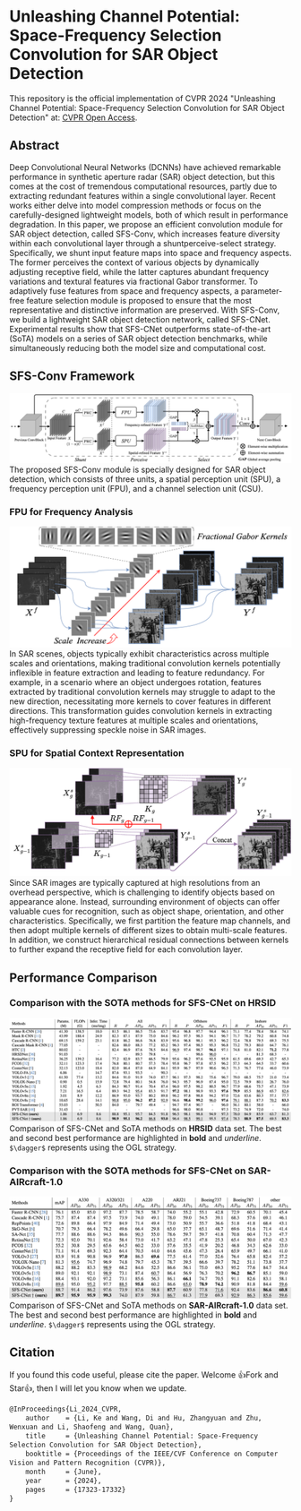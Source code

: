# Unleashing Channel Potential: Space-Frequency Selection Convolution for SAR Object Detection
This repository is the official implementation of CVPR 2024 "Unleashing Channel Potential: Space-Frequency Selection Convolution for SAR Object Detection" at: [CVPR Open Access]([https://drive.google.com/drive/folders/1e_wOtkruWAB2JXR7aqaMZMrM75IkjqCA?usp=drive_link](https://openaccess.thecvf.com/content/CVPR2024/html/Li_Unleashing_Channel_Potential_Space-Frequency_Selection_Convolution_for_SAR_Object_Detection_CVPR_2024_paper.html)). 

## Abstract
Deep Convolutional Neural Networks (DCNNs) have achieved remarkable performance in synthetic aperture radar (SAR) object detection, but this comes at the cost of tremendous computational resources, partly due to extracting redundant features within a single convolutional layer. Recent works either delve into model compression methods or focus on the carefully-designed lightweight models, both of which result in performance degradation. In this paper, we propose an efficient convolution module for SAR object detection, called SFS-Conv, which increases feature diversity within each convolutional layer through a shuntperceive-select strategy. Specifically, we shunt input feature maps into space and frequency aspects. The former perceives the context of various objects by dynamically adjusting receptive field, while the latter captures abundant frequency variations and textural features via fractional Gabor transformer. To adaptively fuse features from space and frequency aspects, a parameter-free feature selection module is proposed to ensure that the most representative and distinctive information are preserved. With SFS-Conv, we build a lightweight SAR object detection network, called SFS-CNet. Experimental results show that SFS-CNet outperforms state-of-the-art (SoTA) models on a series of SAR object detection benchmarks, while simultaneously reducing both the model size and computational cost.

## SFS-Conv Framework
![SFS-Conv](https://github.com/like413/SFS-Conv/blob/main/fig/SFS-Conv.png)
The proposed SFS-Conv module is specially designed for SAR object detection, which consists of three units, a spatial perception unit (SPU), a frequency perception unit (FPU), and a channel selection unit (CSU).
### FPU for Frequency Analysis
![FPU](https://github.com/like413/SFS-Conv/blob/main/fig/FPU.png)
In SAR scenes, objects typically exhibit characteristics across multiple scales and orientations, making traditional convolution kernels potentially inflexible in feature extraction and leading to feature redundancy. For example, in a scenario where an object undergoes rotation, features extracted by traditional convolution kernels may struggle to adapt to the new direction, necessitating more kernels to cover features in different directions. This transformation guides convolution kernels in extracting high-frequency texture features at multiple scales and orientations, effectively suppressing speckle noise in SAR images.
### SPU for Spatial Context Representation
![SPU](https://github.com/like413/SFS-Conv/blob/main/fig/SPU.png)
Since SAR images are typically captured at high resolutions from an overhead perspective, which is challenging to identify objects based on appearance alone. Instead, surrounding environment of objects can offer valuable cues for recognition, such as object shape, orientation, and other characteristics. Specifically, we first partition the feature map channels, and then adopt multiple kernels of different sizes to obtain multi-scale features. In addition, we construct hierarchical residual connections between kernels to further expand the receptive field for each convolution layer.

## Performance Comparison
### Comparison with the SOTA methods for SFS-CNet on HRSID
![HRSID](https://github.com/like413/SFS-Conv/blob/main/fig/HRSID.png)
Comparison of SFS-CNet and SoTA methods on **HRSID** data set. The best and second best performance are highlighted in **bold** and _underline_. `$\dagger$` represents using the OGL strategy.

### Comparison with the SOTA methods for SFS-CNet on SAR-AIRcraft-1.0
![SAR-AIRcraft-1.0](https://github.com/like413/SFS-Conv/blob/main/fig/SAR-AIRcraft-1.0.png)
Comparison of SFS-CNet and SoTA methods on **SAR-AIRcraft-1.0** data set. The best and second best performance are highlighted in **bold** and _underline_. `$\dagger$` represents using the OGL strategy.

## Citation
If you found this code useful, please cite the paper. Welcome 👍Fork and Star👍, then I will let you know when we update.

```
@InProceedings{Li_2024_CVPR,
    author    = {Li, Ke and Wang, Di and Hu, Zhangyuan and Zhu, Wenxuan and Li, Shaofeng and Wang, Quan},
    title     = {Unleashing Channel Potential: Space-Frequency Selection Convolution for SAR Object Detection},
    booktitle = {Proceedings of the IEEE/CVF Conference on Computer Vision and Pattern Recognition (CVPR)},
    month     = {June},
    year      = {2024},
    pages     = {17323-17332}
}
```

